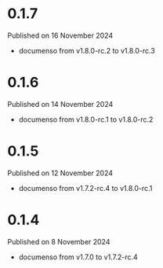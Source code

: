 # 0.1.7

Published on 16 November 2024

- documenso from v1.8.0-rc.2 to v1.8.0-rc.3

# 0.1.6

Published on 14 November 2024

- documenso from v1.8.0-rc.1 to v1.8.0-rc.2

# 0.1.5

Published on 12 November 2024

- documenso from v1.7.2-rc.4 to v1.8.0-rc.1

# 0.1.4

Published on 8 November 2024

- documenso from v1.7.0 to v1.7.2-rc.4


